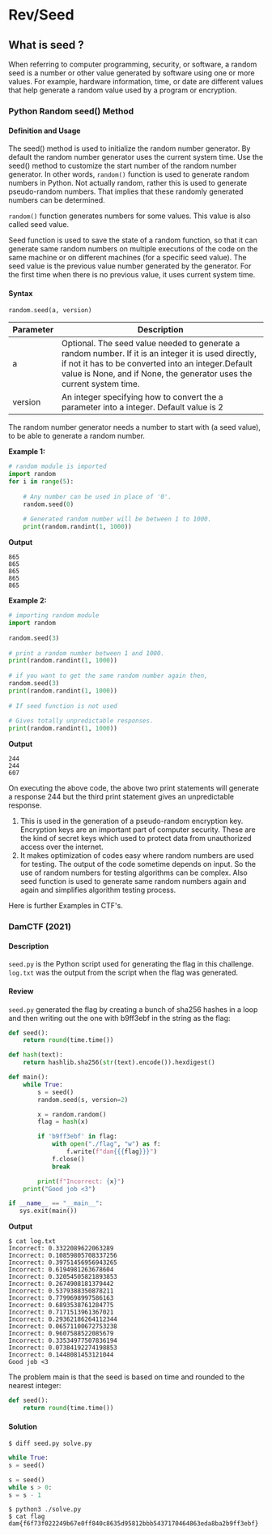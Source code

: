 # **Rev/Seed**
## **What is seed ?**
When referring to computer programming, security, or software, a random seed is a number or other value generated by software using one or more values. For example, hardware information, time, or date are different values that help generate a random value used by a program or encryption. 

### Python Random seed() Method


#### **Definition and Usage**
The seed() method is used to initialize the random number generator. By default the random number generator uses the current system time. Use the seed() method to customize the start number of the random number generator. In other words, `random()` function is used to generate random numbers in Python. Not actually random, rather this is used to generate pseudo-random numbers. That implies that these randomly generated numbers can be determined.

`random()` function generates numbers for some values. This value is also called seed value.

Seed function is used to save the state of a random function, so that it can generate same random numbers on multiple executions of the code on the same machine or on different machines (for a specific seed value). The seed value is the previous value number generated by the generator. For the first time when there is no previous value, it uses current system time.

#### **Syntax**

```
random.seed(a, version)
```

| Parameter  | Description  | 
| -------- | -------- |
| a     | Optional. The seed value needed to generate a random number. If it is an integer it is used directly, if not it has to be converted into an integer.Default value is None, and if None, the generator uses the current system time.     | 
| version     | An integer specifying how to convert the a parameter into a integer. Default value is 2     |


The random number generator needs a number to start with (a seed value), to be able to generate a random number.

**Example 1:**
```py
# random module is imported
import random 
for i in range(5):
  
    # Any number can be used in place of '0'.
    random.seed(0)
  
    # Generated random number will be between 1 to 1000.
    print(random.randint(1, 1000))  
```
**Output**
```
865
865
865
865
865
```

**Example 2:**
```py
# importing random module
import random
  
random.seed(3)
  
# print a random number between 1 and 1000.
print(random.randint(1, 1000))
  
# if you want to get the same random number again then,
random.seed(3) 
print(random.randint(1, 1000))
  
# If seed function is not used
  
# Gives totally unpredictable responses.
print(random.randint(1, 1000))
```
**Output**
```
244
244
607
```
On executing the above code, the above two print statements will generate a response 244 but the third print statement gives an unpredictable response.

1. This is used in the generation of a pseudo-random encryption key. Encryption keys are an important part of computer security. These are the kind of secret keys which used to protect data from unauthorized access over the internet.
2. It makes optimization of codes easy where random numbers are used for testing. The output of the code sometime depends on input. So the use of random numbers for testing algorithms can be complex. Also seed function is used to generate same random numbers again and again and simplifies algorithm testing process.

Here is further Examples in CTF's.

### **DamCTF (2021)**

#### **Description**
`seed.py` is the Python script used for generating the flag in this challenge. `log.txt` was the output from the script when the flag was generated.

#### **Review**

`seed.py` generated the flag by creating a bunch of sha256 hashes in a loop and then writing out the one with b9ff3ebf in the string as the flag:
```py
def seed():
    return round(time.time())

def hash(text):
    return hashlib.sha256(str(text).encode()).hexdigest()

def main():
    while True:
        s = seed()
        random.seed(s, version=2)

        x = random.random()
        flag = hash(x)

        if 'b9ff3ebf' in flag:
            with open("./flag", "w") as f:
                f.write(f"dam{{{flag}}}")
            f.close()
            break

        print(f"Incorrect: {x}")
    print("Good job <3")

if __name__ == "__main__":
   sys.exit(main())
```
**Output**
```
$ cat log.txt                            
Incorrect: 0.3322089622063289
Incorrect: 0.10859805708337256
Incorrect: 0.39751456956943265
Incorrect: 0.6194981263678604
Incorrect: 0.32054505821893853
Incorrect: 0.2674908181379442
Incorrect: 0.5379388350878211
Incorrect: 0.7799698997586163
Incorrect: 0.6893538761284775
Incorrect: 0.7171513961367021
Incorrect: 0.29362186264112344
Incorrect: 0.06571100672753238
Incorrect: 0.9607588522085679
Incorrect: 0.33534977507836194
Incorrect: 0.07384192274198853
Incorrect: 0.1448081453121044
Good job <3
```
The problem main is that the seed is based on time and rounded to the nearest integer:
```py
def seed():
    return round(time.time())
```
#### **Solution**

```
$ diff seed.py solve.py
```
```py
while True:
s = seed()

s = seed()
while s > 0:
s = s - 1
```

```
$ python3 ./solve.py
$ cat flag 
dam{f6f73f022249b67e0ff840c8635d95812bbb5437170464863eda8ba2b9ff3ebf}
```
